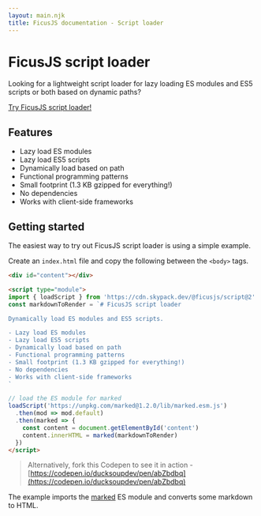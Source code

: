 ```yaml
---
layout: main.njk
title: FicusJS documentation - Script loader
---
```

# FicusJS script loader

Looking for a lightweight script loader for lazy loading ES modules and ES5 scripts or both based on dynamic paths?

[Try FicusJS script loader!](https://script.ficusjs.org)

## Features

- Lazy load ES modules
- Lazy load ES5 scripts
- Dynamically load based on path
- Functional programming patterns
- Small footprint (1.3 KB gzipped for everything!)
- No dependencies
- Works with client-side frameworks

## Getting started

The easiest way to try out FicusJS script loader is using a simple example.

Create an `index.html` file and copy the following between the `<body>` tags.

```html
<div id="content"></div>

<script type="module">
import { loadScript } from 'https://cdn.skypack.dev/@ficusjs/script@2'
const markdownToRender = `# FicusJS script loader

Dynamically load ES modules and ES5 scripts.

- Lazy load ES modules
- Lazy load ES5 scripts
- Dynamically load based on path
- Functional programming patterns
- Small footprint (1.3 KB gzipped for everything!)
- No dependencies
- Works with client-side frameworks
`

// load the ES module for marked
loadScript('https://unpkg.com/marked@1.2.0/lib/marked.esm.js')
  .then(mod => mod.default)
  .then(marked => {
    const content = document.getElementById('content')
    content.innerHTML = marked(markdownToRender)
  })
</script>
```

> Alternatively, fork this Codepen to see it in action - [https://codepen.io/ducksoupdev/pen/abZbdbq](https://codepen.io/ducksoupdev/pen/abZbdbq)

The example imports the [marked](https://www.npmjs.com/package/marked) ES module and converts some markdown to HTML.

